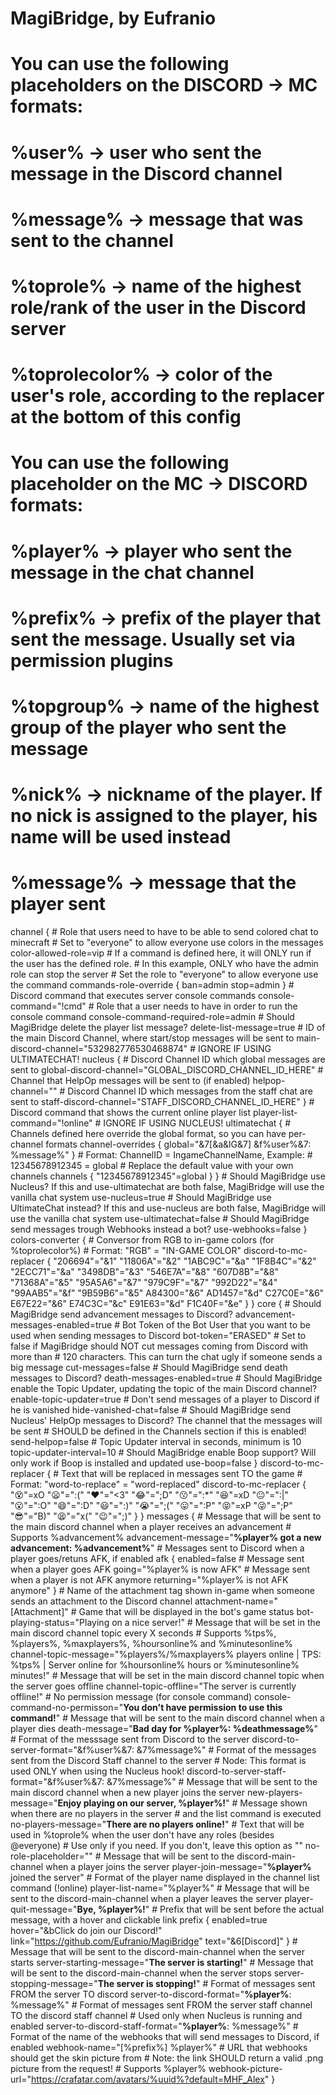 # MagiBridge, by Eufranio
# 
# You can use the following placeholders on the DISCORD -> MC formats:
#   %user% -> user who sent the message in the Discord channel
#   %message% -> message that was sent to the channel
#   %toprole% -> name of the highest role/rank of the user in the Discord server
#   %toprolecolor% -> color of the user's role, according to the replacer at the bottom of this config
# 
# You can use the following placeholder on the MC -> DISCORD formats:
#   %player% -> player who sent the message in the chat channel
#   %prefix% -> prefix of the player that sent the message. Usually set via permission plugins
#   %topgroup% -> name of the highest group of the player who sent the message
#   %nick% -> nickname of the player. If no nick is assigned to the player, his name will be used instead
#   %message% -> message that the player sent

channel {
    # Role that users need to have to be able to send colored chat to minecraft
    # Set to "everyone" to allow everyone use colors in the messages
    color-allowed-role=vip
    # If a command is defined here, it will ONLY run if the user has the defined role.
    # In this example, ONLY who have the admin role can stop the server
    # Set the role to "everyone" to allow everyone use the command
    commands-role-override {
        ban=admin
        stop=admin
    }
    # Discord command that executes server console commands
    console-command="!cmd"
    # Role that a user needs to have in order to run the console command
    console-command-required-role=admin
    # Should MagiBridge delete the player list message?
    delete-list-message=true
    # ID of the main Discord Channel, where start/stop messages will be sent to
    main-discord-channel="532982776530468874"
    # IGNORE IF USING ULTIMATECHAT!
    nucleus {
        # Discord Channel ID which global messages are sent to
        global-discord-channel="GLOBAL_DISCORD_CHANNEL_ID_HERE"
        # Channel that HelpOp messages will be sent to (if enabled)
        helpop-channel=""
        # Discord Channel ID which messages from the staff chat are sent to
        staff-discord-channel="STAFF_DISCORD_CHANNEL_ID_HERE"
    }
    # Discord command that shows the current online player list
    player-list-command="!online"
    # IGNORE IF USING NUCLEUS!
    ultimatechat {
        # Channels defined here override the global format, so you can have per-channel formats
        channel-overrides {
            global="&7[&a&lG&7] &f%user%&7: %message%"
        }
        # Format: ChannelID = IngameChannelName, Example:
        # 12345678912345 = global
        # Replace the default value with your own channels
        channels {
            "12345678912345"=global
        }
    }
    # Should MagiBridge use Nucleus? If this and use-ultimatechat are both false, MagiBridge will use the vanilla chat system
    use-nucleus=true
    # Should MagiBridge use UltimateChat instead? If this and use-nucleus are both false, MagiBridge will use the vanilla chat system
    use-ultimatechat=false
    # Should MagiBridge send messages trough Webhooks instead a bot?
    use-webhooks=false
}
colors-converter {
    # Conversor from RGB to in-game colors (for %toprolecolor%)
    # Format: "RGB" = "IN-GAME COLOR"
    discord-to-mc-replacer {
        "206694"="&1"
        "11806A"="&2"
        "1ABC9C"="&a"
        "1F8B4C"="&2"
        "2ECC71"="&a"
        "3498DB"="&3"
        "546E7A"="&8"
        "607D8B"="&8"
        "71368A"="&5"
        "95A5A6"="&7"
        "979C9F"="&7"
        "992D22"="&4"
        "99AAB5"="&f"
        "9B59B6"="&5"
        A84300="&6"
        AD1457="&d"
        C27C0E="&6"
        E67E22="&6"
        E74C3C="&c"
        E91E63="&d"
        F1C40F="&e"
    }
}
core {
    # Should MagiBridge send advancement messages to Discord?
    advancement-messages-enabled=true
    # Bot Token of the Bot User that you want to be used when sending messages to Discord
    bot-token="ERASED"
    # Set to false if MagiBridge should NOT cut messages coming from Discord with more than
    # 120 characters. This can turn the chat ugly if someone sends a big message
    cut-messages=false
    # Should MagiBridge send death messages to Discord?
    death-messages-enabled=true
    # Should MagiBridge enable the Topic Updater, updating the topic of the main Discord channel?
    enable-topic-updater=true
    # Don't send messages of a player to Discord if he is vanished
    hide-vanished-chat=false
    # Should MagiBridge send Nucleus' HelpOp messages to Discord? The channel that the messages will be sent
    # SHOULD be defined in the Channels section if this is enabled!
    send-helpop=false
    # Topic Updater interval in seconds, minimum is 10
    topic-updater-interval=10
    # Should MagiBridge enable Boop support? Will only work if Boop is installed and updated
    use-boop=false
}
discord-to-mc-replacer {
    # Text that will be replaced in messages sent TO the game
    # Format: "word-to-replace" = "word-replaced"
    discord-to-mc-replacer {
        ":dizzy_face:"=xO
        ":frowning:"=":("
        ":heart:"="<3"
        ":joy:"=";D"
        ":kissing:"=":*"
        ":laughing:"=xD
        ":neutral_face:"=":|"
        ":open_mouth:"=":O"
        ":smile:"=":D"
        ":smiley:"=":)"
        ":sob:"=";("
        ":stuck_out_tongue:"=":P"
        ":stuck_out_tongue_closed_eyes:"=xP
        ":stuck_out_tongue_winking_eye:"=";P"
        ":sunglasses:"="B)"
        ":tired_face:"="x("
        ":wink:"=";)"
    }
}
messages {
    # Message that will be sent to the main discord channel when a player receives an advancement
    # Supports %advancement%
    advancement-message="**%player% got a new advancement: %advancement%**"
    # Messages sent to Discord when a player goes/retuns AFK, if enabled
    afk {
        enabled=false
        # Message sent when a player goes AFK
        going="%player% is now AFK"
        # Message sent when a player is not AFK anymore
        returning="%player% is not AFK anymore"
    }
    # Name of the attachment tag shown in-game when someone sends an attachment to the Discord channel
    attachment-name="[Attachment]"
    # Game that will be displayed in the bot's game status
    bot-playing-status="Playing on a nice server!"
    # Message that will be set in the main discord channel topic every X seconds
    # Supports %tps%, %players%, %maxplayers%, %hoursonline% and %minutesonline%
    channel-topic-message="%players%/%maxplayers% players online | TPS: %tps% | Server online for %hoursonline% hours or %minutesonline% minutes!"
    # Message that will be set in the main discord channel topic when the server goes offline
    channel-topic-offline="The server is currently offline!"
    # No permission message (for console command)
    console-command-no-permisson="**You don't have permission to use this command!**"
    # Message that will be sent to the main discord channel when a player dies
    death-message="**Bad day for %player%: %deathmessage%**"
    # Format of the messsage sent from Discord to the server
    discord-to-server-format="&f%user%&7: &7%message%"
    # Format of the messages sent from the Discord Staff channel to the server
    # Node: This format is used ONLY when using the Nucleus hook!
    discord-to-server-staff-format="&f%user%&7: &7%message%"
    # Message that will be sent to the main discord channel when a new player joins the server
    new-players-message="**Enjoy playing on our server, %player%!**"
    # Message shown when there are no players in the server 
    # and the list command is executed
    no-players-message="**There are no players online!**"
    # Text that will be used in %toprole% when the user don't have any roles (besides @everyone)
    # Use only if you need. If you don't, leave this option as ""
    no-role-placeholder=""
    # Message that will be sent to the discord-main-channel when a player joins the server
    player-join-message="**%player%** joined the server"
    # Format of the player name displayed in the channel list command (!online)
    player-list-name="%player%"
    # Message that will be sent to the discord-main-channel when a player leaves the server
    player-quit-message="**Bye, %player%!**"
    # Prefix that will be sent before the actual message, with a hover and clickable link
    prefix {
        enabled=true
        hover="&bClick do join our Discord!"
        link="https://github.com/Eufranio/MagiBridge"
        text="&6[Discord]"
    }
    # Message that will be sent to the discord-main-channel when the server starts
    server-starting-message="**The server is starting!**"
    # Message that will be sent to the discord-main-channel when the server stops
    server-stopping-message="**The server is stopping!**"
    # Format of messages sent FROM the server TO discord
    server-to-discord-format="**%player%**: %message%"
    # Format of messages sent FROM the server staff channel TO the discord staff channel
    # Used only when Nucleus is running and enabled
    server-to-discord-staff-format="**%player%**: %message%"
    # Format of the name of the webhooks that will send messages to Discord, if enabled
    webhook-name="[%prefix%] %player%"
    # URL that webhooks should get the skin picture from
    # Note: the link SHOULD return a valid .png picture from the request!
    # Supports %player%
    webhook-picture-url="https://crafatar.com/avatars/%uuid%?default=MHF_Alex"
}
